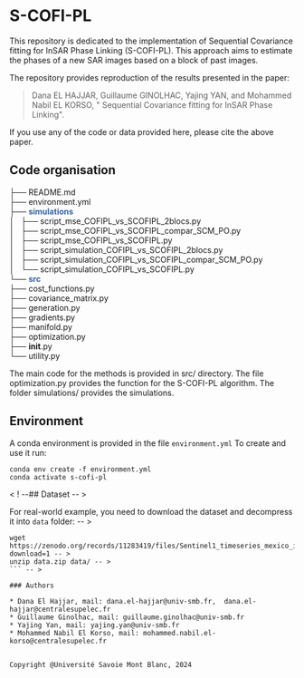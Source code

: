 # S-COFI-PL

This repository is dedicated to the implementation of Sequential Covariance fitting for InSAR Phase Linking (S-COFI-PL). This approach aims to estimate the phases of a new SAR images based on a block of past images. 

The repository provides reproduction of the results presented in the paper:
> Dana EL HAJJAR, Guillaume GINOLHAC, Yajing YAN, and Mohammed Nabil EL KORSO, " Sequential Covariance fitting for InSAR Phase Linking".

If you use any of the code or data provided here, please cite the above paper.

## Code organisation


├── README.md<br>
├── environment.yml<br>
├── <font color="#3465A4"><b>simulations</b></font><br>
│   ├── script_mse_COFIPL_vs_SCOFIPL_2blocs.py<br>
│   ├── script_mse_COFIPL_vs_SCOFIPL_compar_SCM_PO.py<br>
│   ├── script_mse_COFIPL_vs_SCOFIPL.py<br>
│   ├── script_simulation_COFIPL_vs_SCOFIPL_2blocs.py<br>
│   ├── script_simulation_COFIPL_vs_SCOFIPL_compar_SCM_PO.py<br>
│   └── script_simulation_COFIPL_vs_SCOFIPL.py<br>
└── <font color="#3465A4"><b>src</b></font><br>
    ├── cost_functions.py<br>
    ├── covariance_matrix.py<br>
    ├── generation.py<br>
    ├── gradients.py<br>
    ├── manifold.py<br>
    ├── optimization.py<br>
    ├── __init__.py<br>
    └── utility.py<br>

The main code for the methods is provided in src/ directory. The file optimization.py provides the function for the S-COFI-PL algorithm. The folder simulations/ provides the simulations.

## Environment

A conda environment is provided in the file `environment.yml` To create and use it run:

```console
conda env create -f environment.yml
conda activate s-cofi-pl
```

< ! --## Dataset -- >

For real-world example, you need to download the dataset and decompress it into `data` folder: -- >

```console -- >
wget https://zenodo.org/records/11283419/files/Sentinel1_timeseries_mexico_interfero.zip?download=1 -- >
unzip data.zip data/ -- >
``` -- >

### Authors

* Dana El Hajjar, mail: dana.el-hajjar@univ-smb.fr,  dana.el-hajjar@centralesupelec.fr
* Guillaume Ginolhac, mail: guillaume.ginolhac@univ-smb.fr
* Yajing Yan, mail: yajing.yan@univ-smb.fr
* Mohammed Nabil El Korso, mail: mohammed.nabil.el-korso@centralesupelec.fr


Copyright @Université Savoie Mont Blanc, 2024
